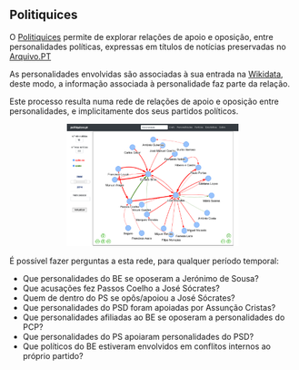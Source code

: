 ## Politiquices

O [Politiquices](http://www.politiquices.pt]) permite de explorar relações de apoio e 
oposição, entre personalidades políticas, expressas em títulos de notícias preservadas no [Arquivo.PT](https://arquivo.pt])

As personalidades envolvidas são associadas à sua entrada na [Wikidata](https://www.wikidata.org/), 
deste modo, a informação associada à personalidade faz parte da relação.

Este processo resulta numa rede de relações de apoio e oposição entre personalidades, e implicitamente 
dos seus partidos políticos.

<p align="center">
  <img src=politiquices.png width=60%>
</p>


É possível fazer perguntas a esta rede, para qualquer período temporal:

- Que personalidades do BE se oposeram a Jerónimo de Sousa?
- Que acusações fez Passos Coelho a José Sócrates?
- Quem de dentro do PS se opôs/apoiou a José Sócrates?
- Que personalidades do PSD foram apoiadas por Assunção Cristas?
- Que personalidades afiliadas ao BE se oposeram a personalidades do PCP?
- Que personalidades do PS apoiaram personalidades do PSD?
- Que políticos do BE estiveram envolvidos em conflitos internos ao próprio partido?
